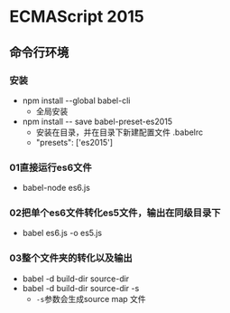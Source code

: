 # ECMAScript 2015

## 命令行环境
### 安装
- npm install --global babel-cli 
    - 全局安装
- npm install -- save babel-preset-es2015
    - 安装在目录，并在目录下新建配置文件 .babelrc
    - "presets": ['es2015']
    
### 01直接运行es6文件
- babel-node es6.js

### 02把单个es6文件转化es5文件，输出在同级目录下
- babel es6.js -o es5.js

### 03整个文件夹的转化以及输出
- babel -d build-dir source-dir
- babel -d build-dir source-dir -s
    - ``-s``参数会生成source map 文件

